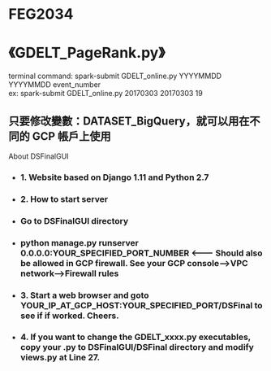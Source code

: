 # FEG2034

《GDELT_PageRank.py》
==================
terminal command: spark-submit GDELT_online.py YYYYMMDD YYYYMMDD event_number  
ex: spark-submit GDELT_online.py 20170303 20170303 19  
  
只要修改變數：DATASET_BigQuery，就可以用在不同的 GCP 帳戶上使用
---
About DSFinalGUI
* ### 1. Website based on Django 1.11 and Python 2.7
* ### 2. How to start server
*   ### Go to DSFinalGUI directory
*   ### python manage.py runserver 0.0.0.0:YOUR_SPECIFIED_PORT_NUMBER <--- Should also be allowed in GCP firewall. See your GCP console-->VPC network-->Firewall rules
*   ### 3. Start a web browser and goto YOUR_IP_AT_GCP_HOST:YOUR_SPECIFIED_PORT/DSFinal to see if if worked. Cheers.
*   ### 4. If you want to change the GDELT_xxxx.py executables, copy your .py to DSFinalGUI/DSFinal directory and modify views.py at Line 27.
